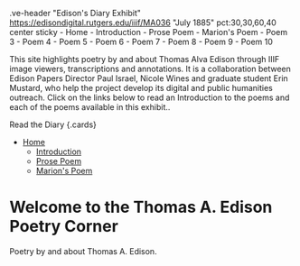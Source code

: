 .ve-header "Edison's Diary Exhibit" https://edisondigital.rutgers.edu/iiif/MA036 "July 1885" pct:30,30,60,40 center sticky - Home - Introduction - Prose Poem - Marion's Poem - Poem 3 - Poem 4 - Poem 5 - Poem 6 - Poem 7 - Poem 8 - Poem 9 - Poem 10

This site highlights poetry by and about Thomas Alva Edison through IIIF image viewers, transcriptions and annotations. It is a collaboration between Edison Papers Director Paul Israel, Nicole Wines and graduate student Erin Mustard, who help the project develop its digital and public humanities outreach. Click on the links below to read an Introduction to the poems and each of the poems available in this exhibit..

Read the Diary {.cards}



- [Home](/)
    - [Introduction](/introduction)
    - [Prose Poem](/1)
    - [Marion's Poem](/2)

# Welcome to the Thomas A. Edison Poetry Corner

Poetry by and about Thomas A. Edison.
